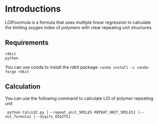 # Introductions
LOIFourmula is a formula that uses multiple linear regression to calculate the limiting oxygen index of polymers with clear repeating unit structures.
## Requirements

```
rdkit
python
```

You can use conda to install the rdkit package: ```conda install -c conda-forge rdkit```

## Calculation
You can use the following command to calculate LOI of polymer repeating unit

```
 python CalcLOI.py [--repeat_unit_SMILES REPEAT_UNIT_SMILES] [--out_formula] [--digits DIGITS]
```





